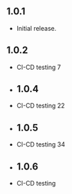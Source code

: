 ## 1.0.1
* Initial release.
## 1.0.2
* CI-CD testing 7
* ## 1.0.4
* CI-CD testing 22
* ## 1.0.5
* CI-CD testing 34
* ## 1.0.6
* CI-CD testing


